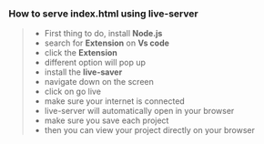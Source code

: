 ### How to serve index.html using live-server
>
>- First thing to do, install **Node.js** 
>- search for **Extension** on **Vs code**
>- click the **Extension**
>- different option will pop up
>- install the **live-saver**
>- navigate down on the screen
>- click on go live
>- make sure your internet is connected
>- live-server will automatically open in your browser
>- make sure you save each project
>-  then you can view your project directly on your browser
